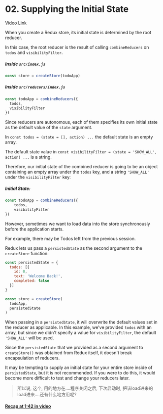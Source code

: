 # 02\. Supplying the Initial State

[Video Link](https://egghead.io/lessons/javascript-redux-supplying-the-initial-state)

When you create a Redux store, its initial state is determined by the root reducer.

In this case, the root reducer is the result of calling `combineReducers` on `todos` and `visibilityFilter`.

##### _Inside `src/index.js`_
```javascript
const store = createStore(todoApp)
```


##### _Inside `src/reducers/index.js`_
```javascript
const todoApp = combineReducers({
  todos,
  visibilityFilter
})
```

Since reducers are autonomous, each of them specifies its own initial state as the default value of the `state` argument.

In `const todos = (state = [], action) ...` the default state is an empty array.

The default state value in `const visibilityFilter = (state = 'SHOW_ALL', action) ...` is a string.

Therefore, our initial state of the combined reducer is going to be an object containing an empty array under the `todos` key, and a string `'SHOW_ALL'` under the `visibilityFilter` key:


##### Initial State:
```javascript
const todoApp = combineReducers({
    todos,
    visibilityFilter
})
```

However, sometimes we want to load data into the store synchronously before the application starts.

For example, there may be Todos left from the previous session.

Redux lets us pass a `persistedState` as the second argument to the `createStore` function:
```javascript
const persistedState = {
  todos: [{
    id: 0,
    text: 'Welcome Back!',
    completed: false
  }]
}

const store = createStore(
  todoApp,
  persistedState
)
```

When passing in a `persistedState`, it will overwrite the default values set in the reducer as applicable. In this example, we've provided `todos` with an array, but since we didn't specify a value for `visibilityFilter`, the default `'SHOW_ALL'` will be used.

Since the `persistedState` that we provided as a second argument to `createStore()` was obtained from Redux itself, it doesn't break encapsulation of reducers.

It may be tempting to supply an initial state for your entire store inside of `persistedState`, but it is not recommended. If you were to do this, it would become more difficult to test and change your reducers later.

> 所以说, 这个, 用的地方在....程序关闭之后, 下次启动时, 把该load进来的load进来....还有什么地方用呢?

#### [Recap at 1:42 in video](https://egghead.io/lessons/javascript-redux-supplying-the-initial-state)
